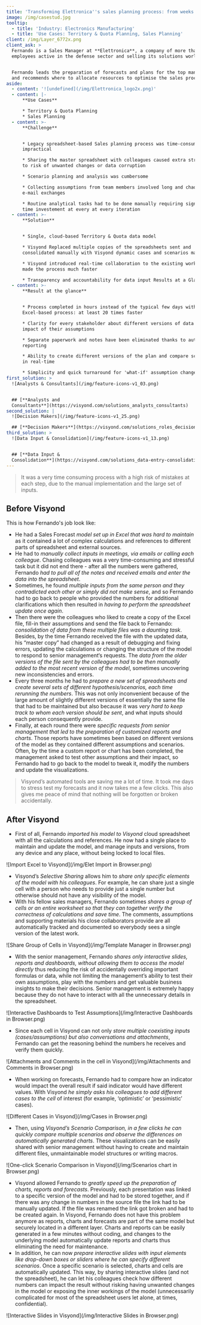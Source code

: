 ```yaml
---
title: 'Transforming Elettronica''s sales planning process: from weeks to hours'
image: /img/casestud.jpg
tooltip:
  - title: 'Industry: Electronics Manufacturing'
  - title: 'Use Cases: Territory & Quota Planning, Sales Planning'
client: /img/Layer_6772x.png
client_ask: >
  Fernando is a Sales Manager at **Elettronica**, a company of more than 800
  employees active in the defense sector and selling its solutions worldwide.


  Fernando leads the preparation of forecasts and plans for the top management,
  and recommends where to allocate resources to optimise the sales process.
aside:
  - content: '![undefined](/img/Elettronica_logo2x.png)'
  - content: |-
      **Use Cases**

      * Territory & Quota Planning
      * Sales Planning
  - content: >-
      **Challenge**


      * Legacy spreadsheet-based Sales planning process was time-consuming and
      impractical

      * Sharing the master spreadsheet with colleagues caused extra stress due
      to risk of unwanted changes or data corruption

      * Scenario planning and analysis was cumbersome

      * Collecting assumptions from team members involved long and chaotic
      e-mail exchanges

      * Routine analytical tasks had to be done manually requiring significant
      time investement at every at every iteration
  - content: >-
      **Solution**


      * Single, cloud-based Territory & Quota data model

      * Visyond Replaced multiple copies of the spreadsheets sent and
      consolidated manually with Visyond dynamic cases and scenarios managed

      * Visyond introduced real-time collaboration to the existing workflow and
      made the process much faster

      * Transparency and accountability for data input Results at a Glance
  - content: >-
      **Result at the glance**


      * Process completed in hours instead of the typical few days with
      Excel-based process: at least 20 times faster

      * Clarity for every stakeholder about different versions of data and
      impact of their assumptions

      * Separate paperwork and notes have been eliminated thanks to auto
      reporting

      * Ability to create different versions of the plan and compare scenarios
      in real-time

      * Simplicity and quick turnaround for 'what-if' assumption changes
first_solution: >
  ![Analysts & Consultants](/img/feature-icons-v1_03.png)


  ## [**Analysts and
  Consultants**](https://visyond.com/solutions_analysts_consultants)
second_solution: |
  ![Decision Makers](/img/feature-icons-v1_25.png)

  ## [**Decision Makers**](https://visyond.com/solutions_roles_decision-makers)
third_solution: >
  ![Data Input & Consolidation](/img/feature-icons-v1_13.png)


  ## [**Data Input &
  Consolidation**](https://visyond.com/solutions_data-entry-consolidation)
---
```

> It was a very time consuming process with a high risk of mistakes at each step, due to the manual implementation and the large set of inputs.

## Before Visyond

This is how Fernando's job look like:

* He had a Sales Forecast _model set up in Excel that was hard to maintain_ as it contained a lot of complex calculations and references to different parts of spreadsheet and external sources.
* He had to _manually collect inputs in meetings, via emails or calling each colleague_. Chasing colleagues was a very time-consuming and stressful task but it did not end there - after all the numbers were gathered, Fernando _had to pull all of the notes and received emails and enter the data into the spreadsheet_. 
* Sometimes, he found _multiple inputs from the same person and they contradicted each other or simply did not make sense_, and so Fernando had to go back to people who provided the numbers for additional clarifications which then resulted in _having to perform the spreadsheet update once again_.
* Then there were the colleagues who liked to create a copy of the Excel file, fill-in their assumptions and send the file back to Fernando: _consolidation of data from these multiple files was a daunting task_. Besides, by the time Fernando received the file with the updated data, his “master copy” had changed as a result of debugging and fixing errors, updating the calculations or changing the structure of the model to respond  to senior management‘s requests. The _data from the older versions of the file sent by the colleagues had to be then manually added to the most recent version of the model_, sometimes uncovering new inconsistencies and errors.
* Every three months he had to _prepare a new set of spreadsheets and create several sets of different hypothesis/scenarios, each time rerunning the numbers_. This was not only inconvenient because of the large amount of slightly different versions of essentially the same file that had to be maintained but also because it was _very hard to keep track to whom each version should be sent_, and what inputs should each person consequently provide.
* Finally, at each round there were _specific requests from senior management that led to the preparation of customized reports and charts_. Those reports have sometimes been based on different versions of the model as they contained different assumptions and scenarios. Often, by the time a custom report or chart has been completed, the management asked to test other assumptions and their impact, so Fernando had to go back to the model to tweak it, modify the numbers and update the visualizations.

> Visyond’s automated tools are saving me a lot of time. It took me days to stress test my forecasts and it now takes me a few clicks. This also gives me peace of mind that nothing will be forgotten or broken accidentally.

## After Visyond

* First of all, Fernando _imported his model to Visyond_ cloud spreadsheet with all the calculations and references. He now had a single place to maintain and update the model, and manage inputs and versions, from any device and any place, without being locked to local files.

![Import Excel to Visyond](/img/Elet Import in Browser.png)

* Visyond’s _Selective Sharing_ allows him to _share only specific elements of the model with his colleagues_. For example, he can share just a single cell with a person who needs to provide just a single number but otherwise should not have any visibility of the model. 
* With his fellow sales managers, Fernando sometimes _shares a group of cells or an entire worksheet so that they can together verify the correctness of calculations and save time_. The comments, assumptions and supporting materials his close collaborators provide are all automatically tracked and documented so everybody sees a single version of the latest work. 

![Share Group of Cells in Visyond](/img/Template Manager in Browser.png)

* With the senior management, Fernando _shares only interactive slides, reports and dashboards, without allowing them to access the model directly_ thus reducing the risk of accidentally overriding important formulas or data, while not limiting the management’s ability to test their own assumptions, play with the numbers and get valuable business insights to make their decisions. Senior management is extremely happy because they do not have to interact with all the unnecessary details in the spreadsheet.

![Interactive Dashboards to Test Assumptions](/img/Interactive Dashboards in Browser.png)

* Since each cell in Visyond can not only _store multiple coexisting inputs (cases/assumptions) but also conversations and attachments_, Fernando can get the reasoning behind the numbers he receives and verify them quickly.

![Attachments and Comments in the cell in Visyond](/img/Attachments and Comments in Browser.png)

* When working on forecasts, Fernando had to compare how an indicator would impact the overall result if said indicator would have different values. With Visyond _he simply asks his colleagues to add different cases to the cell_ of interest (for example, ‘optimistic’ or ‘pessimistic’ cases).

![Different Cases in Visyond](/img/Cases in Browser.png)

* Then, using _Visyond’s Scenario Comparison, in a few clicks he can quickly compare multiple scenarios and observe the differences on  automatically generated charts_.  These visualizations can be easily shared with senior management without having to create and maintain different files,  unmaintainable model structures or writing macros.

![One-click Scenario Comparison in Visyond](/img/Scenarios chart in Browser.png)

* Visyond allowed Fernando to _greatly speed up the preparation of charts, reports and forecasts_. Previously, each presentation was linked to a specific version of the model and had to be stored together, and if there was any change in numbers in the source file the link had to be manually updated. If the file was renamed the link got broken and had to be created again. In Visyond, Fernando does not have this problem anymore as reports, charts and forecasts are part of the same model but securely located in a different layer. Charts and reports can be easily generated in a few minutes without coding, and changes to the underlying model automatically update reports and charts thus eliminating the need for maintenance.
* In addition, he can now _prepare interactive slides with input elements like drop-down boxes or sliders where he can specify different scenarios_. Once a specific scenario is selected, charts and cells are automatically updated. This way, by sharing interactive slides (and not the spreadsheet), he can let his colleagues check how different numbers can impact the result without risking having unwanted changes in the model or exposing the inner workings of the model (unnecessarily complicated for most of the spreadsheet users let alone, at times, confidential).

![Interactive Slides in Visyond](/img/Interactive Slides in Browser.png)
